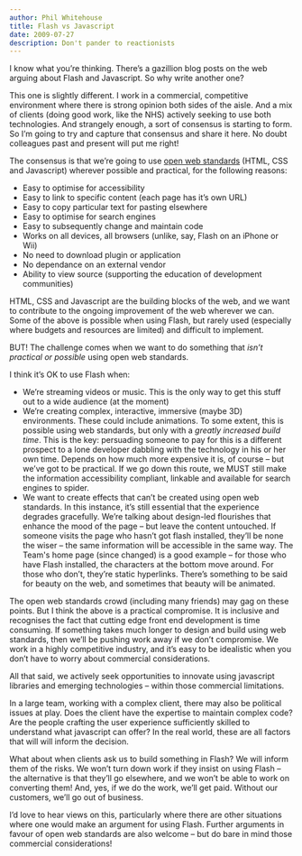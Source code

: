 ```yaml
---
author: Phil Whitehouse
title: Flash vs Javascript
date: 2009-07-27
description: Don't pander to reactionists
---
```


I know what you’re thinking. There’s a gazillion blog posts on the web arguing about Flash and Javascript. So why write another one?

This one is slightly different. I work in a commercial, competitive environment where there is strong opinion both sides of the aisle. And a mix of clients (doing good work, like the NHS) actively seeking to use both technologies. And strangely enough, a sort of consensus is starting to form. So I’m going to try and capture that consensus and share it here. No doubt colleagues past and present will put me right!

The consensus is that we’re going to use [open web standards](http://www.w3.org/) (HTML, CSS and Javascript) wherever possible and practical, for the following reasons:

* Easy to optimise for accessibility
* Easy to link to specific content (each page has it’s own URL)
* Easy to copy particular text for pasting elsewhere
* Easy to optimise for search engines
* Easy to subsequently change and maintain code
* Works on all devices, all browsers (unlike, say, Flash on an iPhone or Wii)
* No need to download plugin or application
* No dependance on an external vendor
* Ability to view source (supporting the education of development communities)

HTML, CSS and Javascript are the building blocks of the web, and we want to contribute to the ongoing improvement of the web wherever we can. Some of the above is possible when using Flash, but rarely used (especially where budgets and resources are limited) and difficult to implement.

BUT! The challenge comes when we want to do something that *isn’t practical or possible* using open web standards.

I think it’s OK to use Flash when:

* We’re streaming videos or music. This is the only way to get this stuff out to a wide audience (at the moment)
* We’re creating complex, interactive, immersive (maybe 3D) environments. These could include animations. To some extent, this is possible using web standards, but only with a *greatly increased build time*. This is the key: persuading someone to pay for this is a different prospect to a lone developer dabbling with the technology in his or her own time. Depends on how much more expensive it is, of course – but we’ve got to be practical. If we go down this route, we MUST still make the information accessibility compliant, linkable and available for search engines to spider.
* We want to create effects that can’t be created using open web standards. In this instance, it’s still essential that the experience degrades gracefully. We’re talking about design-led flourishes that enhance the mood of the page – but leave the content untouched. If someone visits the page who hasn’t got flash installed, they’ll be none the wiser – the same information will be accessible in the same way. The Team's home page (since changed) is a good example – for those who have Flash installed, the characters at the bottom move around. For those who don’t, they’re static hyperlinks. There’s something to be said for beauty on the web, and sometimes that beauty will be animated.

The open web standards crowd (including many friends) may gag on these points. But I think the above is a practical compromise. It is inclusive and recognises the fact that cutting edge front end development is time consuming. If something takes much longer to design and build using web standards, then we’ll be pushing work away if we don’t compromise. We work in a highly competitive industry, and it’s easy to be idealistic when you don’t have to worry about commercial considerations.

All that said, we actively seek opportunities to innovate using javascript libraries and emerging technologies – within those commercial limitations.

In a large team, working with a complex client, there may also be political issues at play. Does the client have the expertise to maintain complex code? Are the people crafting the user experience sufficiently skilled to understand what javascript can offer? In the real world, these are all factors that will will inform the decision.

What about when clients ask us to build something in Flash? We will inform them of the risks. We won’t turn down work if they insist on using Flash – the alternative is that they’ll go elsewhere, and we won’t be able to work on converting them! And, yes, if we do the work, we’ll get paid. Without our customers, we’ll go out of business.

I’d love to hear views on this, particularly where there are other situations where one would make an argument for using Flash. Further arguments in favour of open web standards are also welcome – but do bare in mind those commercial considerations!
